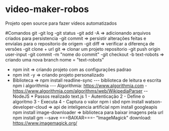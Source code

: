 # video-maker-robos
Projeto open source para fazer vídeos automatizados

#Comandos git
-git log
-git status
-git add -A => adicionando arquivos criados para persistencia 
-git commit => persistir alterações feitas e envialas para o repositorio de origem
-git diff => verificar a diferença de versões
-git clone + url git => clonar um projeto repositorio
-git push origin user-input
-git commit -m "nome do commit"
-git checkout -b text-robots => criando uma nova branch nome = "text-robots"


* npm init => criando projeto com as configurações padrao
* npm init -y => criando projeto personalizado
* Biblioteca => 
                npm install readline-sync --- biblioteca de leitura e escrita
                npm i algorithmia  --- Algorithmia: https://www.algorithmia.com
                    - https://www.algorithmia.com/algorithms/web/WikipediaParser -- NodeJS
                    * Passos realizado text.js
                        1 - Autenticação
                        2 - Define o algoritmo
                        3 - Executa
                        4 - Captura o valor 
                npm i sbd
                npm install watson-developer-cloud => api de inteligencia artificial
                npm install googleapis
                npm install image-downloader => biblioteca para baixar imagens pela url
                npm install gm --save ===BAIXAR===-  "ImageMagick" download: https://www.imagemagick.org/

